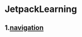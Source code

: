 # JetpackLearning

## 1.[navigation](https://developer.android.com/topic/libraries/architecture/navigation/navigation-implementing)
